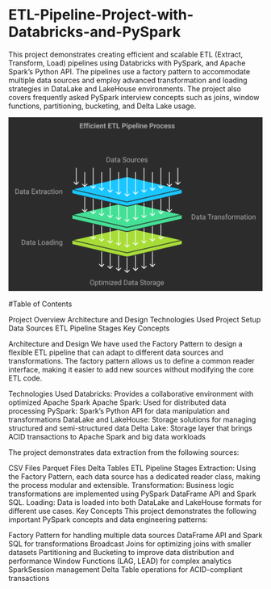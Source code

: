 # ETL-Pipeline-Project-with-Databricks-and-PySpark

This project demonstrates creating efficient and scalable ETL (Extract, Transform, Load) pipelines using Databricks with PySpark, and Apache Spark’s Python API. The pipelines use a factory pattern to accommodate multiple data sources and employ advanced transformation and loading strategies in DataLake and LakeHouse environments. The project also covers frequently asked PySpark interview concepts such as joins, window functions, partitioning, bucketing, and Delta Lake usage.


<img src="Pyspark_project.svg">

#Table of Contents

Project Overview
Architecture and Design
Technologies Used
Project Setup
Data Sources
ETL Pipeline Stages
Key Concepts

Architecture and Design
We have used the Factory Pattern to design a flexible ETL pipeline that can adapt to different data sources and transformations. The factory pattern allows us to define a common reader interface, making it easier to add new sources without modifying the core ETL code.

Technologies Used
Databricks: Provides a collaborative environment with optimized Apache Spark
Apache Spark: Used for distributed data processing
PySpark: Spark’s Python API for data manipulation and transformations
DataLake and LakeHouse: Storage solutions for managing structured and semi-structured data
Delta Lake: Storage layer that brings ACID transactions to Apache Spark and big data workloads

The project demonstrates data extraction from the following sources:

CSV Files
Parquet Files
Delta Tables
ETL Pipeline Stages
Extraction: Using the Factory Pattern, each data source has a dedicated reader class, making the process modular and extensible.
Transformation: Business logic transformations are implemented using PySpark DataFrame API and Spark SQL.
Loading: Data is loaded into both DataLake and LakeHouse formats for different use cases.
Key Concepts
This project demonstrates the following important PySpark concepts and data engineering patterns:

Factory Pattern for handling multiple data sources
DataFrame API and Spark SQL for transformations
Broadcast Joins for optimizing joins with smaller datasets
Partitioning and Bucketing to improve data distribution and performance
Window Functions (LAG, LEAD) for complex analytics
SparkSession management
Delta Table operations for ACID-compliant transactions
